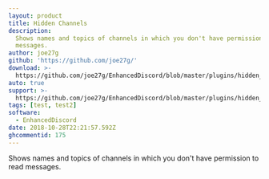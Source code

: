 ```yaml
---
layout: product
title: Hidden Channels
description:
  Shows names and topics of channels in which you don't have permission to read
  messages.
author: joe27g
github: 'https://github.com/joe27g/'
download: >-
  https://github.com/joe27g/EnhancedDiscord/blob/master/plugins/hidden_channels.js
auto: true
support: >-
  https://github.com/joe27g/EnhancedDiscord/blob/master/plugins/hidden_channels.js
tags: [test, test2]
software:
  - EnhancedDiscord
date: 2018-10-28T22:21:57.592Z
ghcommentid: 175
---
```

Shows names and topics of channels in which you don't have permission to read messages.